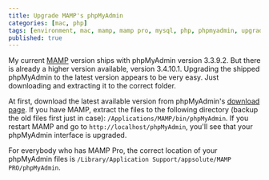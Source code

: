 ```yaml
---
title: Upgrade MAMP's phpMyAdmin
categories: [mac, php]
tags: [environment, mac, mamp, mamp pro, mysql, php, phpmyadmin, upgrade]
published: true
---
```


My current [MAMP](http://www.mamp.info) version ships with phpMyAdmin version 3.3.9.2. But there is already a higher version available, version 3.4.10.1. Upgrading the shipped phpMyAdmin to the latest version appears to be very easy. Just downloading and extracting it to the correct folder.
<!-- more -->

At first, download the latest available version from phpMyAdmin's [download page](http://www.phpmyadmin.net/home_page/downloads.php).
If you have MAMP, extract the files to the following directory (backup the old files first just in case): `/Applications/MAMP/bin/phpMyAdmin`.
If you restart MAMP and go to `http://localhost/phpMyAdmin`, you'll see that your phpMyAdmin interface is upgraded.

For everybody who has MAMP Pro, the correct location of your phpMyAdmin files is `/Library/Application Support/appsolute/MAMP PRO/phpMyAdmin`.
